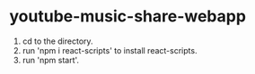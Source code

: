 # youtube-music-share-webapp

1. cd to the directory.
2. run 'npm i react-scripts' to install react-scripts.
3. run 'npm start'.
